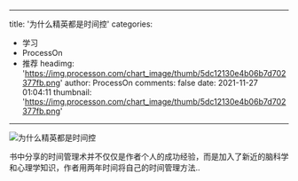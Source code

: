 
---
title: '为什么精英都是时间控'
categories: 
 - 学习
 - ProcessOn
 - 推荐
headimg: 'https://img.processon.com/chart_image/thumb/5dc12130e4b06b7d702377fb.png'
author: ProcessOn
comments: false
date: 2021-11-27 01:04:11
thumbnail: 'https://img.processon.com/chart_image/thumb/5dc12130e4b06b7d702377fb.png'
---

<div>   
<img class="thumb" alt="为什么精英都是时间控" src="https://img.processon.com/chart_image/thumb/5dc12130e4b06b7d702377fb.png" referrerpolicy="no-referrer">
<p>书中分享的时间管理术并不仅仅是作者个人的成功经验，而是加入了新近的脑科学和心理学知识，作者用两年时间将自己的时间管理方法..</p>  
</div>
            